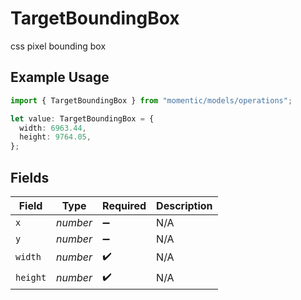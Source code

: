 # TargetBoundingBox

css pixel bounding box

## Example Usage

```typescript
import { TargetBoundingBox } from "momentic/models/operations";

let value: TargetBoundingBox = {
  width: 6963.44,
  height: 9764.05,
};
```

## Fields

| Field              | Type               | Required           | Description        |
| ------------------ | ------------------ | ------------------ | ------------------ |
| `x`                | *number*           | :heavy_minus_sign: | N/A                |
| `y`                | *number*           | :heavy_minus_sign: | N/A                |
| `width`            | *number*           | :heavy_check_mark: | N/A                |
| `height`           | *number*           | :heavy_check_mark: | N/A                |